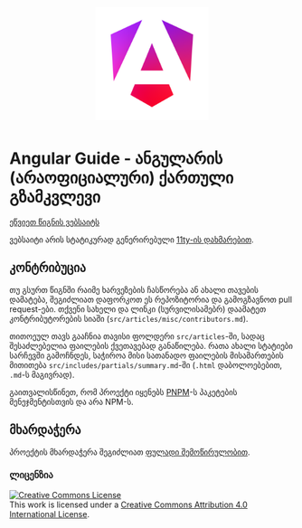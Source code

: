 <img src="./src/assets/ng-logo.png" style="width: 200px; padding: 12px; display: block; margin: auto" />

# Angular Guide - ანგულარის (არაოფიციალური) ქართული გზამკვლევი

[ეწვიეთ წიგნის ვებსაიტს](https://angular.pridontetradze.com)

ვებსაიტი არის სტატიკურად გენერირებული [11ty-ის დახმარებით](https://www.11ty.dev/).

## კონტრიბუცია

თუ გსურთ წიგნში რაიმე ხარვეზების ჩასწორება ან ახალი თავების დამატება, შეგიძლიათ
დაფორკოთ ეს რეპოზიტორია და გამოგზავნოთ pull request-ები. თქვენი სახელი
და ლინკი (სურვილისამებრ) დაამატეთ კონტრიბუტორების სიაში (`src/articles/misc/contributors.md`).

თითოეულ თავს გააჩნია თავისი ფოლდერი `src/articles`-ში, სადაც შესაძლებელია ფაილების ქვეთავებად განაწილება.
რათა ახალი სტატიები სარჩევში გამოჩნდეს, საჭიროა მისი სათანადო ფაილების მისამართების მითითება
`src/includes/partials/summary.md`-ში (`.html` დაბოლოებებით, `.md`-ს მაგივრად).

გაითვალისწინეთ, რომ პროექტი იყენებს [PNPM](https://pnpm.io/)-ს პაკეტების მენეჯმენტისთვის და არა NPM-ს.

## მხარდაჭერა

პროექტის მხარდაჭერა შეგიძლიათ [ფულადი შემოწირულობით](https://www.buymeacoffee.com/pridon).

### ლიცენზია

<a rel="license" href="http://creativecommons.org/licenses/by/4.0/"><img alt="Creative Commons License" style="border-width:0" src="https://i.creativecommons.org/l/by/4.0/88x31.png" /></a><br />This work is licensed under a <a rel="license" href="http://creativecommons.org/licenses/by/4.0/">Creative Commons Attribution 4.0 International License</a>.
